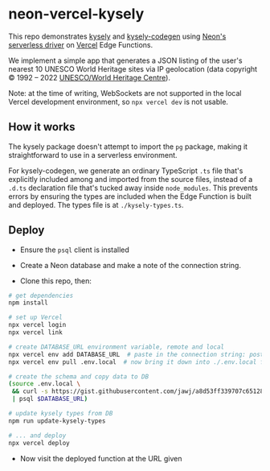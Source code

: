 # neon-vercel-kysely

This repo demonstrates [kysely](https://github.com/koskimas/kysely) and [kysely-codegen](https://github.com/RobinBlomberg/kysely-codegen) using [Neon's serverless driver](https://www.npmjs.com/package/@neondatabase/serverless) on [Vercel](https://vercel.com/) Edge Functions.

We implement a simple app that generates a JSON listing of the user's nearest 10 UNESCO World Heritage sites via IP geolocation (data copyright © 1992 – 2022 [UNESCO/World Heritage Centre](https://whc.unesco.org/en/syndication/)).

Note: at the time of writing, WebSockets are not supported in the local Vercel development environment, so `npx vercel dev` is not usable.


## How it works

The kysely package doesn't attempt to import the `pg` package, making it straightforward to use in a serverless environment.

For kysely-codegen, we generate an ordinary TypeScript `.ts` file that's explicitly included among and imported from the source files, instead of a `.d.ts` declaration file that's tucked away inside `node_modules`. This prevents errors by ensuring the types are included when the Edge Function is built and deployed. The types file is at `./kysely-types.ts`.


## Deploy

* Ensure the `psql` client is installed

* Create a Neon database and make a note of the connection string.

* Clone this repo, then:

```bash
# get dependencies
npm install

# set up Vercel
npx vercel login
npx vercel link

# create DATABASE_URL environment variable, remote and local
npx vercel env add DATABASE_URL  # paste in the connection string: postgres://...
npx vercel env pull .env.local  # now bring it down into ./.env.local for local use

# create the schema and copy data to DB
(source .env.local \
 && curl -s https://gist.githubusercontent.com/jawj/a8d53ff339707c65128af83b4783f4fe/raw/45dbcc819b00ecb72f80b0cf91e01b3d055662b5/whc-sites-2021.psql \
 | psql $DATABASE_URL)

# update kysely types from DB
npm run update-kysely-types

# ... and deploy
npx vercel deploy
```

* Now visit the deployed function at the URL given
